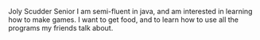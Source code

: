 Joly Scudder
Senior
I am semi-fluent in java, and am interested in learning how to make games.
I want to get food, and to learn how to use all the programs my friends talk about.